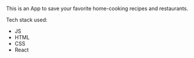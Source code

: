 This is an App to save your favorite home-cooking recipes and restaurants.

Tech stack used:

- JS
- HTML
- CSS
- React

